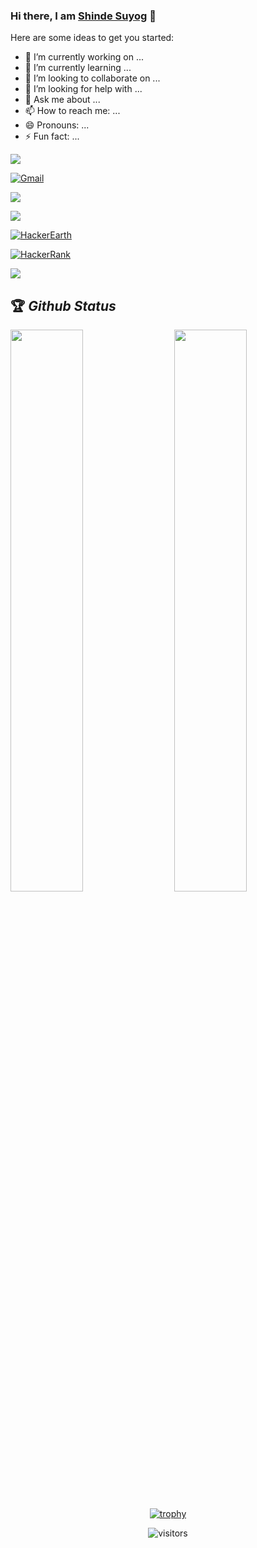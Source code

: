### Hi there, I am [Shinde Suyog]() 👋 

<!--
**shindesuyog/shindesuyog** is a ✨ _special_ ✨ repository because its `README.md` (this file) appears on your GitHub profile.-->

Here are some ideas to get you started:

- 🔭 I’m currently working on ...
- 🌱 I’m currently learning ...
- 👯 I’m looking to collaborate on ...
- 🤔 I’m looking for help with ...
- 💬 Ask me about ...
- 📫 How to reach me: ...
- 😄 Pronouns: ...
- ⚡ Fun fact: ...

[<img src="https://img.shields.io/badge/Github-%23000000.svg?&style=for-the-badge&logo=github&logoColor=white">]()

[<img alt="Gmail" src="https://img.shields.io/badge/Gmail-D14836?style=for-the-badge&logo=gmail&logoColor=white" />]()

[<img src="https://img.shields.io/badge/linkedin-%230077B5.svg?&style=for-the-badge&logo=linkedin&logoColor=white">]()

[<img src="https://img.shields.io/badge/Portfolio-%23000000.svg?&style=for-the-badge">]()

[<img alt="HackerEarth" src="https://img.shields.io/badge/HackerEarth-%232C3454.svg?style=for-the-badge&logo=HackerEarth&logoColor=Blue"/>]()

[<img alt="HackerRank" src="https://img.shields.io/badge/-Hackerrank-2EC866?style=for-the-badge&logo=HackerRank&logoColor=white"/>]()

[<img src="https://img.shields.io/badge/instagram-%23E4405F.svg?&style=for-the-badge&logo=Instagram&logoColor=white">]()






## 🏆 *Github Status*

<img  src="https://github-readme-stats.vercel.app/api?username=shindesuyog&show_icons=true&hide_border=true&theme=dark" width="48%" align="right" >
<img  src="https://github-readme-streak-stats.herokuapp.com/?user=shindesuyog&theme=dark" width="48%" >
<br>

<div align="center">
  
[![trophy](https://github-profile-trophy.vercel.app/?username=shindesuyog&rank=S,AAA,AA,A&theme=juicyfresh&margin-w=15)](https://github.com/ryo-ma/github-profile-trophy)

![visitors](https://visitor-badge.laobi.icu/badge?page_id=shindesuyog.shindesuyog)
</div>
